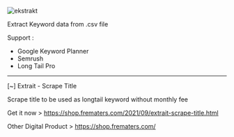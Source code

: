 ![ekstrakt](https://user-images.githubusercontent.com/81598419/133776695-ae423ee4-f4ff-4957-889f-eef1331133d1.jpg)


Extract Keyword data from .csv file

Support :
+ Google Keyword Planner
+ Semrush
+ Long Tail Pro


------------------------------------

[~] Extrait - Scrape Title

Scrape title to be used as longtail keyword without monthly fee 

Get it now > https://shop.frematers.com/2021/09/extrait-scrape-title.html


Other Digital Product > https://shop.frematers.com/
